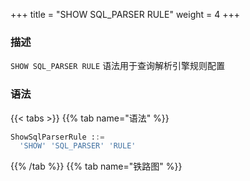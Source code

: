 +++
title = "SHOW SQL_PARSER RULE"
weight = 4
+++

### 描述

`SHOW SQL_PARSER RULE` 语法用于查询解析引擎规则配置

### 语法

{{< tabs >}}
{{% tab name="语法" %}}
```sql
ShowSqlParserRule ::=
  'SHOW' 'SQL_PARSER' 'RULE'
```
{{% /tab %}}
{{% tab name="铁路图" %}}
<iframe frameborder="0" name="diagram" id="diagram" width="100%" height="100%"></iframe>
{{% /tab %}}
{{< /tabs >}}

### 返回值说明

| 列                        | 说明          |
|---------------------------|-------------|
| sql_comment_parse_enable  | sql注释解析启用状态 |
| parse_tree_cache          | 语法树缓存       |
| sql_statement_cache       | sql语句缓存     |

### 示例

- 查询权限规则配置

```sql
SHOW SQL_PARSER RULE;
```

```sql
mysql> SHOW SQL_PARSER RULE;
+--------------------------+-----------------------------------------+-------------------------------------------+
| sql_comment_parse_enable | parse_tree_cache                        | sql_statement_cache                       |
+--------------------------+-----------------------------------------+-------------------------------------------+
| false                    | initialCapacity: 128, maximumSize: 1024 | initialCapacity: 2000, maximumSize: 65535 |
+--------------------------+-----------------------------------------+-------------------------------------------+
1 row in set (0.05 sec)
```

### 保留字

`SHOW`、`SQL_PARSER`、`RULE`

### 相关链接

- [保留字](/cn/user-manual/shardingsphere-proxy/distsql/syntax/reserved-word/)